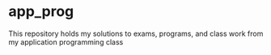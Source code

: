 # app_prog
This repository holds my solutions to exams, programs, and class work from my application programming class
